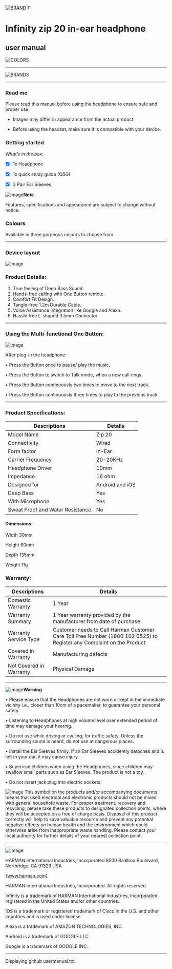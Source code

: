 
![BRAND T](https://github.com/ramyagithub5/user-manual/assets/140882435/658a45fe-7ad5-4cfc-94aa-086e5511a636)

# Infinity zip 20 in-ear headphone

## user manual

![COLORS](https://github.com/ramyagithub5/user-manual/assets/140882435/10633dde-47b0-4a2d-8d75-2288cff785c4)

-----------------------------------------------------------------------------------------------------------
![BRANDS](https://github.com/ramyagithub5/user-manual/assets/140882435/7f188cad-3982-4c48-bf86-8fffd3b1cf01)

--------------------------------------------
### Read me

Please read this manual before using the headphone to ensure safe and proper use.

- Images may differ in appearance from the actual product.
     
- Before using the headset, make sure it is compatible with your device.

### Getting started

_What’s in the box:_

- [x] 1x Headphone

- [x] 1x quick study guide (QSG)

- [x] 3 Pair Ear Sleeves

![image](https://github.com/ramyagithub5/user-manual/assets/140882435/668006cf-7fc9-4e67-8d9a-a57923cde976)**Note**

Features, specifications and appearance are subject to change without notice.

### Colours

Available in three gorgeous colours to choose from

----------------------------------------------------------------------
### Device layout

![image](https://github.com/ramyagithub5/user-manual/assets/140882435/c9bd4e35-d558-4f26-a506-79ca2669a1c0)

### Product Details:

1. True feeling of Deep Bass Sound.
2. Hands-free calling with One Button remote.
3. Comfort Fit Design.
4. Tangle-free 1.2m Durable Cable.
5. Voice Assistance Integration like Google and Alexa.
6. Hassle free L-shaped 3.5mm Connector.

-------------
### Using the Multi-functional One Button:
![image](https://github.com/ramyagithub5/user-manual/assets/140882435/66962eb4-6a51-4dff-aa7d-94cd84d6155d)

After plug-in the headphone:

•	Press the Button once to pause/ play the music.

•	Press the Button to switch to Talk mode, when a new call rings.

•	Press the Button continuously two times to move to the next track.

•	Press the Button continuously three times to play to the previous track.

---------------------------------
### Product Specifications:

| Descriptions | Details |
|---|---|
| Model Name | Zip 20 |
| Connectivity |	Wired |
| Form factor |	In-Ear |
| Carrier Frequency | 20-20KHz |
| Headphone Driver | 10mm |
| Impedance | 16 ohm |
| Designed for |	Android and iOS |
| Deep Bass | Yes |
| With Microphone | Yes |
| Sweat Proof and Water Resistance | No |

#### Dimensions:

Width	30mm

Height	60mm

Depth	135mm

Weight	11g

### Warranty:

| Descriptions | Details |
|--|--|
| Domestic Warranty	| 1 Year |
| Warranty Summary	| 1 Year warranty provided by the manufacturer from date of purchase |
| Warranty Service Type | Customer needs to Call Harman Customer Care Toll Free Number (1800 102 0525) to Register any Complaint on the Product |
| Covered in Warranty |	Manufacturing defects |
| Not Covered in Warranty | Physical Damage |

------------
![image](https://github.com/ramyagithub5/user-manual/assets/140882435/eaf0b61d-f9a7-4254-809e-ebb20e909841)**Warning**

 •	Please ensure that the Headphones are not worn or kept in the immediate vicinity i.e., closer than 10cm of a pacemaker, to guarantee your personal safety.
 
•	Listening to Headphones at high volume level over extended period of time may damage your hearing.

•	Do not use while driving or cycling, for traffic safety. Unless the surrounding sound is heard, do not use at dangerous places.  

•	Install the Ear Sleeves firmly. If an Ear Sleeves accidently detaches and is left in your ear, it may cause injury.

•	Supervise children when using the Headphones, since children may swallow small parts such as Ear Sleeves. The product is not a toy.

•	Do not insert jack plug into electric sockets.



![image](https://github.com/ramyagithub5/user-manual/assets/140882435/2e8c19bf-4b63-460c-86fc-70d853a14efb)
This symbol on the products and/or accompanying documents means that used electrical and electronic products should not be mixed with general household waste. For proper treatment, recovery and recycling, please take these products to designated collection points, where they will be accepted on a free of charge basis. Disposal of this product correctly will help to save valuable resource and prevent any potential negative effects on human health and the environment which could otherwise arise from inappropriate waste handling. Please contact your local authority for further details of your nearest collection point.

-------------------
![image](https://github.com/ramyagithub5/user-manual/assets/140882435/8ef19dd7-5b2b-488a-b4d1-eb571ffd82b1)

HARMAN International Industries, Incorporated
8500 Baalboa Boulevard, Northridge, CA 91329 USA

{www.harman.com}


HARMAN International Industries, Incorporated. All rights reserved.



Infinity is a trademark of HARMAN International Industries, Incorporated, registered in the United States and/or other countries.

IOS is a trademark or registered trademark of Cisco in the U.S. and other countries and is used under license.

Alexa is a trademark of AMAZON TECHNOLOGIES, INC.

Android is a trademark of GOOGLE LLC.

Google is a trademark of GOOGLE INC.

---------------------

Displaying github usermanual.txt.
